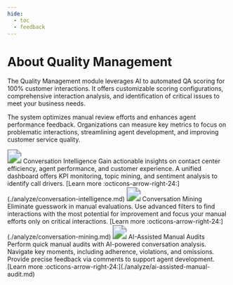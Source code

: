 ```yaml
---
hide:
  - toc
  - feedback
---
```

# About Quality Management

The Quality Management module leverages AI to automated QA scoring for 100% customer interactions. It offers customizable scoring configurations, comprehensive interaction analysis, and identification of critical issues to meet your business needs. 

The system optimizes manual review efforts and enhances agent performance feedback. Organizations can measure key metrics to focus on problematic interactions, streamlining agent development, and improving customer service quality.

<kr-grid type="g2">
    <kr-grid-item>
        <img src="../images/conversational-intelligence.svg" style="zoom:200%;"></img>
        <kr-grid-title>Conversation Intelligence</kr-grid-title>
        <kr-grid-desc>Gain actionable insights on contact center efficiency, agent performance, and customer experience. A unified dashboard offers KPI monitoring, topic mining, and sentiment analysis to identify call drivers.</kr-grid-desc>
        [Learn more :octicons-arrow-right-24:](./analyze/conversation-intelligence.md)
    </kr-grid-item>
    <kr-grid-item>
        <img src="../images/conversation-mining.svg" style="zoom:200%;"></img>
        <kr-grid-title>Conversation Mining</kr-grid-title>
        <kr-grid-desc>Eliminate guesswork in manual evaluations. Use advanced filters to find interactions with the most potential for improvement and focus your manual efforts only on critical interactions.</kr-grid-desc>
        [Learn more :octicons-arrow-right-24:](./analyze/conversation-mining.md)
    </kr-grid-item>
    <kr-grid-item>
        <img src="../images/ai-assistance.svg" style="zoom:200%;"></img>
        <kr-grid-title>AI-Assisted Manual Audits</kr-grid-title>
        <kr-grid-desc>Perform quick manual audits with AI-powered conversation analysis. Navigate key moments, including adherence, violations, and omissions. Provide precise feedback via comments to support agent development.</kr-grid-desc>
        [Learn more :octicons-arrow-right-24:](./analyze/ai-assisted-manual-audit.md)
    </kr-grid-item>
</kr-grid>